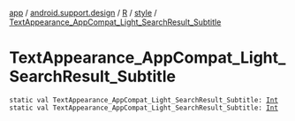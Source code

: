 [app](../../../index.md) / [android.support.design](../../index.md) / [R](../index.md) / [style](index.md) / [TextAppearance_AppCompat_Light_SearchResult_Subtitle](./-text-appearance_-app-compat_-light_-search-result_-subtitle.md)

# TextAppearance_AppCompat_Light_SearchResult_Subtitle

`static val TextAppearance_AppCompat_Light_SearchResult_Subtitle: `[`Int`](https://kotlinlang.org/api/latest/jvm/stdlib/kotlin/-int/index.html)
`static val TextAppearance_AppCompat_Light_SearchResult_Subtitle: `[`Int`](https://kotlinlang.org/api/latest/jvm/stdlib/kotlin/-int/index.html)